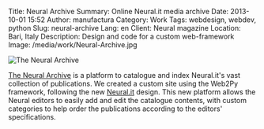 Title: Neural Archive
Summary: Online Neural.it media archive
Date: 2013-10-01 15:52
Author: manufactura
Category: Work
Tags: webdesign, webdev, python
Slug: neural-archive
Lang: en
Client: Neural magazine
Location: Bari, Italy
Description: Design and code for a custom web-framework
Image: /media/work/Neural-Archive.jpg

![The Neural Archive]({filename}/media/work/Neural-Archive.jpg)

[The Neural Archive](http://archive.neural.it) is a platform to catalogue 
and index Neural.it's vast collection of publications.
We created a custom site using the Web2Py framework, following the new 
[Neural.it](http://manufacturaindependente.org/neural-it) design. 
This new platform allows the Neural editors to easily add and edit 
the catalogue contents, with custom categories to help order 
the publications according to the editors' specifications.
